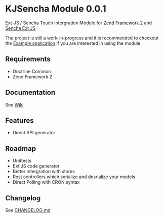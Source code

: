 KJSencha Module 0.0.1
======================

Ext-JS / Sencha Touch Intergration Module for [Zend Framework 2](http://framework.zend.com/) and [Sencha Ext JS](http://www.sencha.com/products/extjs/)

The project is still a work-in-progress and it is recommended 
to checkout the [Example application](https://github.com/Rovak/KJSenchaExample) if you 
are interested in using the module

## Requirements

* Doctrine Common
* Zend Framework 2

## Documentation

See [Wiki](https://github.com/Rovak/KJSencha/wiki)

## Features

- Direct API generator

## Roadmap

- Unittests
- Ext JS code generator
- Better intergration with stores
- Rest controllers which serialize and desrialize your models
- Direct Polling with CRON syntax

Changelog
----------
See [CHANGELOG.md](CHANGELOG.md)
